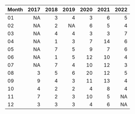 |Month | 2017| 2018| 2019| 2020| 2021| 2022|
|:-----|----:|----:|----:|----:|----:|----:|
|01    |   NA|    3|    4|    3|    6|    5|
|02    |   NA|    2|   NA|    6|    5|    4|
|03    |   NA|    4|    4|    3|    3|    7|
|04    |   NA|    1|    3|    7|   14|    6|
|05    |   NA|    7|    5|    9|    7|    6|
|06    |   NA|    1|    5|   12|   10|    4|
|07    |   NA|    7|    4|   10|   12|    3|
|08    |    3|    5|    6|   20|   12|    5|
|09    |    9|    4|    3|   11|   13|    4|
|10    |    4|    2|    2|    4|    8|    4|
|11    |    7|    2|    3|   10|    5|   NA|
|12    |    3|    3|    3|    4|    6|   NA|
